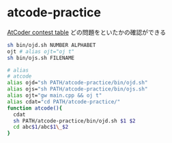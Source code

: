 # atcode-practice

[AtCoder contest table](https://kenkoooo.com/atcoder/#/table/)
どの問題をといたかの確認ができる

```sh
sh bin/ojd.sh NUMBER ALPHABET
ojt # alias ojt="oj t"
sh bin/ojs.sh FILENAME
```

```sh
# alias
# atcode
alias ojd="sh PATH/atcode-practice/bin/ojd.sh"
alias ojs="sh PATH/atcode-practice/bin/ojs.sh"
alias ojt="gw main.cpp && oj t"
alias cdat="cd PATH/atcode-practice/"
function atcode(){
  cdat
  sh PATH/atcode-practice/bin/ojd.sh $1 $2
  cd abc$1/abc$1\_$2
}
```
